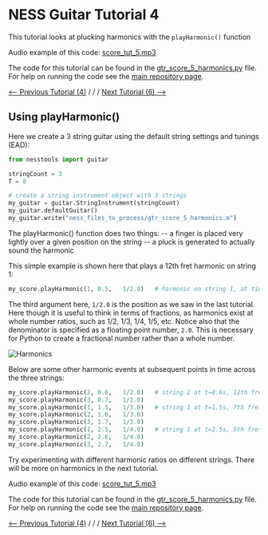 # NESS Guitar Tutorial 4
This tutorial looks at plucking harmonics with the `playHarmonic()` function

Audio example of this code: [score_tut_5.mp3](http://tommudd.co.uk/ness/audio/gtr_tutorials/score_tut_5.mp3)

The code for this tutorial can be found in the [gtr_score_5_harmonics.py](https://github.com/tommmmudd/ness-tools/gtr_score_5_harmonics.py) file. For help on running the code see the [main repository page](https://tommmmudd.github.io/ness-tools/).

[<-- Previous Tutorial (4)](https://tommmmudd.github.io/ness-tools/tutorials/tutorial4)  / / /  [Next Tutorial (6) -->](https://tommmmudd.github.io/ness-tools/tutorials/tutorial6)

## Using playHarmonic()
Here we create a 3 string guitar using the default string settings and tunings (EAD):
```python
from nesstools import guitar

stringCount = 3
T = 8     

# create a string instrument object with 3 strings
my_guitar = guitar.StringInstrument(stringCount)
my_guitar.defaultGuitar()
my_guitar.write("ness_files_to_process/gtr_score_5_harmonics.m")
```

The playHarmonic() function does two things:
-- a finger is placed very lightly over a given position on the string
-- a pluck is generated to actually sound the harmonic

This simple example is shown here that plays a 12th fret harmonic on string 1:
```python
my_score.playHarmonic(1, 0.5, 	1/2.0)   # harmonic on string 1, at time 0.5, halfway along the string (12th fret harmonic)
```
The third argument here, `1/2.0` is the position as we saw in the last tutorial. Here though it is useful to think in terms of fractions, as harmonics exist at whole number ratios, such as 1/2, 1/3, 1/4, 1/5, etc. Notice also that the denominator is specified as a floating point number, `2.0`. This is necessary for Python to create a fractional number rather than a whole number.

![Harmonics](https://upload.wikimedia.org/wikipedia/commons/thumb/2/2f/Moodswingerscale.svg/1920px-Moodswingerscale.svg.png)

 Below are some other harmonic events at subsequent points in time across the three strings:

```python
my_score.playHarmonic(2, 0.6, 	1/2.0)   # string 2 at t=0.6s, 12th fret harmonic (0.5)
my_score.playHarmonic(3, 0.7, 	1/2.0)
my_score.playHarmonic(1, 1.5, 	1/3.0)   # string 1 at t=1.5s, 7th fret harmonic (0.333)
my_score.playHarmonic(2, 1.6, 	1/3.0)
my_score.playHarmonic(3, 1.7, 	1/3.0)
my_score.playHarmonic(1, 2.5, 	1/4.0)   # string 1 at t=2.5s, 5th fret harmonic (0.25)
my_score.playHarmonic(2, 2.6, 	1/4.0)
my_score.playHarmonic(3, 2.7, 	1/4.0)
```

Try experimenting with different harmonic ratios on different strings. There will be more on harmonics in the next tutorial.

Audio example of this code: [score_tut_5.mp3](http://tommudd.co.uk/ness/audio/gtr_tutorials/score_tut_5.mp3)

The code for this tutorial can be found in the [gtr_score_5_harmonics.py](https://github.com/tommmmudd/ness-tools/gtr_score_5_harmonics.py) file. For help on running the code see the [main repository page](https://tommmmudd.github.io/ness-tools/).

[<-- Previous Tutorial (4)](https://tommmmudd.github.io/ness-tools/tutorials/tutorial4)  / / /  [Next Tutorial (6) -->](https://tommmmudd.github.io/ness-tools/tutorials/tutorial6)

